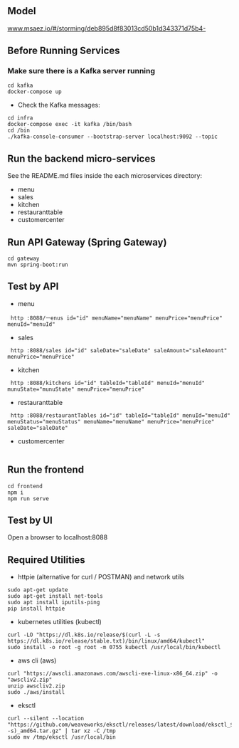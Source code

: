 # 

## Model
www.msaez.io/#/storming/deb895d8f83013cd50b1d343371d75b4-

## Before Running Services
### Make sure there is a Kafka server running
```
cd kafka
docker-compose up
```
- Check the Kafka messages:
```
cd infra
docker-compose exec -it kafka /bin/bash
cd /bin
./kafka-console-consumer --bootstrap-server localhost:9092 --topic
```

## Run the backend micro-services
See the README.md files inside the each microservices directory:

- menu
- sales
- kitchen
- restauranttable
- customercenter


## Run API Gateway (Spring Gateway)
```
cd gateway
mvn spring-boot:run
```

## Test by API
- menu
```
 http :8088/ㅡenus id="id" menuName="menuName" menuPrice="menuPrice" menuId="menuId" 
```
- sales
```
 http :8088/sales id="id" saleDate="saleDate" saleAmount="saleAmount" menuPrice="menuPrice" 
```
- kitchen
```
 http :8088/kitchens id="id" tableId="tableId" menuId="menuId" munuState="munuState" menuPrice="menuPrice" 
```
- restauranttable
```
 http :8088/restaurantTables id="id" tableId="tableId" menuId="menuId" menuStatus="menuStatus" menuName="menuName" menuPrice="menuPrice" saleDate="saleDate" 
```
- customercenter
```
```


## Run the frontend
```
cd frontend
npm i
npm run serve
```

## Test by UI
Open a browser to localhost:8088

## Required Utilities

- httpie (alternative for curl / POSTMAN) and network utils
```
sudo apt-get update
sudo apt-get install net-tools
sudo apt install iputils-ping
pip install httpie
```

- kubernetes utilities (kubectl)
```
curl -LO "https://dl.k8s.io/release/$(curl -L -s https://dl.k8s.io/release/stable.txt)/bin/linux/amd64/kubectl"
sudo install -o root -g root -m 0755 kubectl /usr/local/bin/kubectl
```

- aws cli (aws)
```
curl "https://awscli.amazonaws.com/awscli-exe-linux-x86_64.zip" -o "awscliv2.zip"
unzip awscliv2.zip
sudo ./aws/install
```

- eksctl 
```
curl --silent --location "https://github.com/weaveworks/eksctl/releases/latest/download/eksctl_$(uname -s)_amd64.tar.gz" | tar xz -C /tmp
sudo mv /tmp/eksctl /usr/local/bin
```

